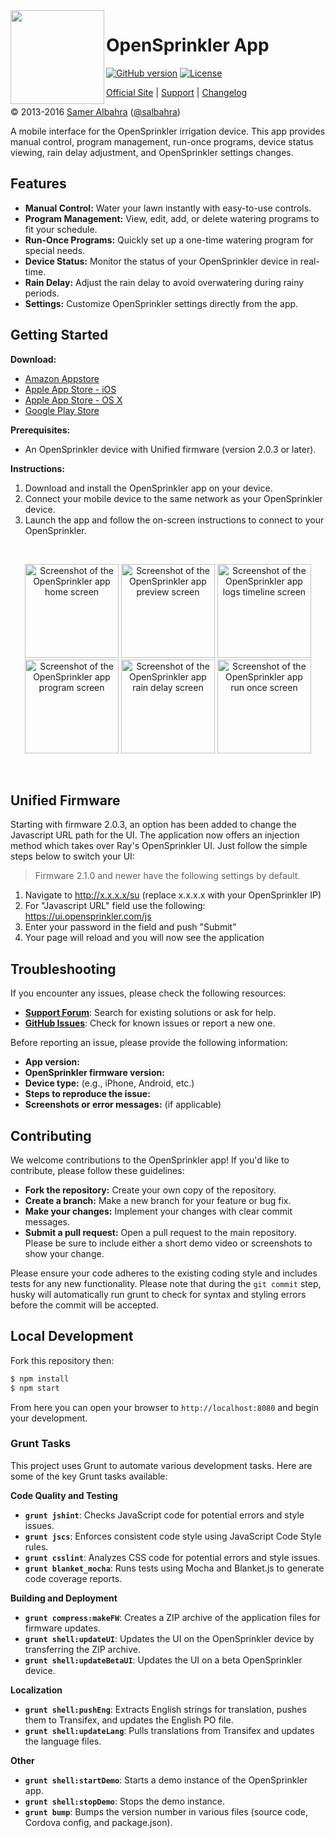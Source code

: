 
<img align="left" height="150" src="http://albahra.com/opensprinkler/icon-new.png">

# OpenSprinkler App
[![GitHub version](https://img.shields.io/github/package-json/v/opensprinkler/opensprinkler-app.svg)](http://github.com/OpenSprinkler/OpenSprinkler-App)
[![License](https://img.shields.io/github/license/OpenSprinkler/OpenSprinkler-App)](LICENSE)

[Official Site][official] | [Support][help] | [Changelog][changelog]

&copy; 2013-2016 [Samer Albahra][salbahra] ([@salbahra](https://twitter.com/salbahra))

A mobile interface for the OpenSprinkler irrigation device. This app provides manual control, program management, run-once programs, device status viewing, rain delay adjustment, and OpenSprinkler settings changes.


[official]: https://opensprinkler.com
[help]: http://support.opensprinkler.com
[changelog]: https://github.com/OpenSprinkler/OpenSprinkler-App/releases
[salbahra]: http://albahra.com


## Features

* **Manual Control:** Water your lawn instantly with easy-to-use controls.
* **Program Management:** View, edit, add, or delete watering programs to fit your schedule.
* **Run-Once Programs:**  Quickly set up a one-time watering program for special needs.
* **Device Status:** Monitor the status of your OpenSprinkler device in real-time.
* **Rain Delay:** Adjust the rain delay to avoid overwatering during rainy periods.
* **Settings:** Customize OpenSprinkler settings directly from the app.


## Getting Started

**Download:**

* [Amazon Appstore](http://www.amazon.com/dp/B00JYFL8LW)
* [Apple App Store - iOS](https://itunes.apple.com/us/app/sprinklers/id830988967?ls=1&mt=8)
* [Apple App Store - OS X](https://itunes.apple.com/us/app/sprinklers/id903464532?ls=1&mt=12)
* [Google Play Store](https://play.google.com/store/apps/details?id=com.albahra.sprinklers)

**Prerequisites:**

* An OpenSprinkler device with Unified firmware (version 2.0.3 or later).

**Instructions:**

1.  Download and install the OpenSprinkler app on your device.
2.  Connect your mobile device to the same network as your OpenSprinkler device.
3.  Launch the app and follow the on-screen instructions to connect to your OpenSprinkler.

<br>

<p align="center">
  <a href="https://albahra.com/opensprinkler/img/home.png"><img src="https://albahra.com/opensprinkler/img/home.png" width="150" alt="Screenshot of the OpenSprinkler app home screen"/></a>
  <a href="https://albahra.com/opensprinkler/img/preview.png"><img src="https://albahra.com/opensprinkler/img/preview.png" width="150" alt="Screenshot of the OpenSprinkler app preview screen"/></a>
  <a href="https://albahra.com/opensprinkler/img/logs_timeline.png"><img src="https://albahra.com/opensprinkler/img/logs_timeline.png" width="150" alt="Screenshot of the OpenSprinkler app logs timeline screen"/></a>
  <a href="https://albahra.com/opensprinkler/img/program.png"><img src="https://albahra.com/opensprinkler/img/program.png" width="150" alt="Screenshot of the OpenSprinkler app program screen"/></a>
  <a href="https://albahra.com/opensprinkler/img/raindelay.png"><img src="https://albahra.com/opensprinkler/img/raindelay.png" width="150" alt="Screenshot of the OpenSprinkler app rain delay screen"/></a>
  <a href="https://albahra.com/opensprinkler/img/runonce.png"><img src="https://albahra.com/opensprinkler/img/runonce.png" width="150" alt="Screenshot of the OpenSprinkler app run once screen"/></a>
</p>
<br>


## Unified Firmware

Starting with firmware 2.0.3, an option has been added to change the Javascript URL path for the UI. The application now offers an injection method which takes over Ray's OpenSprinkler UI. Just follow the simple steps below to switch your UI:

> Firmware 2.1.0 and newer have the following settings by default.

1. Navigate to http://x.x.x.x/su (replace x.x.x.x with your OpenSprinkler IP)
2. For "Javascript URL" field use the following: https://ui.opensprinkler.com/js
3. Enter your password in the field and push "Submit"
4. Your page will reload and you will now see the application

## Troubleshooting

If you encounter any issues, please check the following resources:

*   **[Support Forum](https://opensprinkler.com/forums/forum/opensprinkler-mobile-app/)**: Search for existing solutions or ask for help.
*   **[GitHub Issues](https://github.com/OpenSprinkler/OpenSprinkler-App/issues)**: Check for known issues or report a new one.

Before reporting an issue, please provide the following information:

*   **App version:**
*   **OpenSprinkler firmware version:**
*   **Device type:** (e.g., iPhone, Android, etc.)
*   **Steps to reproduce the issue:**
*   **Screenshots or error messages:** (if applicable)


## Contributing

We welcome contributions to the OpenSprinkler app! If you'd like to contribute, please follow these guidelines:

*   **Fork the repository:** Create your own copy of the repository.
*   **Create a branch:**  Make a new branch for your feature or bug fix.
*   **Make your changes:** Implement your changes with clear commit messages.
*   **Submit a pull request:** Open a pull request to the main repository. Please be sure to include either a short demo video or screenshots to show your change.

Please ensure your code adheres to the existing coding style and includes tests for any new functionality. Please note that during the `git commit` step, husky will automatically run grunt to check for syntax and styling errors before the commit will be accepted.

## Local Development

Fork this repository then:

```bash
$ npm install
$ npm start
```

From here you can open your browser to `http://localhost:8080` and begin your development.

### Grunt Tasks

This project uses Grunt to automate various development tasks. Here are some of the key Grunt tasks available:

**Code Quality and Testing**

*   **`grunt jshint`**: Checks JavaScript code for potential errors and style issues.
*   **`grunt jscs`**: Enforces consistent code style using JavaScript Code Style rules.
*   **`grunt csslint`**: Analyzes CSS code for potential errors and style issues.
*   **`grunt blanket_mocha`**: Runs tests using Mocha and Blanket.js to generate code coverage reports.

**Building and Deployment**

*   **`grunt compress:makeFW`**: Creates a ZIP archive of the application files for firmware updates.
*   **`grunt shell:updateUI`**: Updates the UI on the OpenSprinkler device by transferring the ZIP archive.
*   **`grunt shell:updateBetaUI`**: Updates the UI on a beta OpenSprinkler device.

**Localization**

*   **`grunt shell:pushEng`**: Extracts English strings for translation, pushes them to Transifex, and updates the English PO file.
*   **`grunt shell:updateLang`**: Pulls translations from Transifex and updates the language files.

**Other**

*   **`grunt shell:startDemo`**: Starts a demo instance of the OpenSprinkler app.
*   **`grunt shell:stopDemo`**: Stops the demo instance.
*   **`grunt bump`**: Bumps the version number in various files (source code, Cordova config, and package.json).

